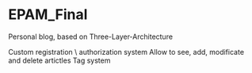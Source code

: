 # EPAM_Final

Personal blog, based on Three-Layer-Architecture

Custom registration \ authorization system
Allow to see, add, modificate and delete artictles
Tag system
